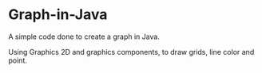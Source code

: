 
# Graph-in-Java
A simple code done to create a graph in Java.

Using Graphics 2D and graphics components, to draw grids, line color and point.
